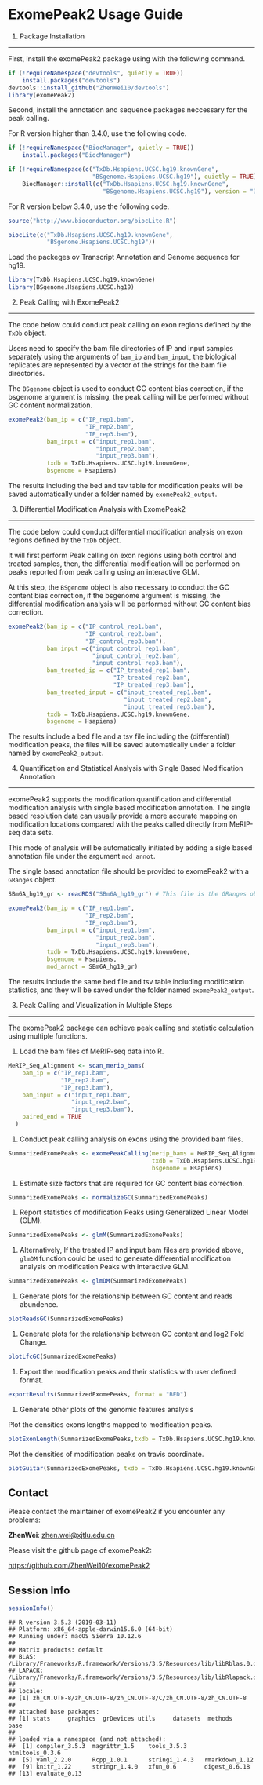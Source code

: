 ExomePeak2 Usage Guide
================

1. Package Installation
-----------------------

First, install the exomePeak2 package using with the following command.

``` r
if (!requireNamespace("devtools", quietly = TRUE))
    install.packages("devtools")
devtools::install_github("ZhenWei10/devtools")
library(exomePeak2)
```

Second, install the annotation and sequence packages neccessary for the peak calling.

For R version higher than 3.4.0, use the following code.

``` r
if (!requireNamespace("BiocManager", quietly = TRUE))
    install.packages("BiocManager")

if (!requireNamespace(c("TxDb.Hsapiens.UCSC.hg19.knownGene",
                        "BSgenome.Hsapiens.UCSC.hg19"), quietly = TRUE))
    BiocManager::install(c("TxDb.Hsapiens.UCSC.hg19.knownGene",
                           "BSgenome.Hsapiens.UCSC.hg19"), version = "3.8")
```

For R version below 3.4.0, use the following code.

``` r
source("http://www.bioconductor.org/biocLite.R")

biocLite(c("TxDb.Hsapiens.UCSC.hg19.knownGene",
           "BSgenome.Hsapiens.UCSC.hg19"))
```

Load the packeges ov Transcript Annotation and Genome sequence for hg19.

``` r
library(TxDb.Hsapiens.UCSC.hg19.knownGene)
library(BSgenome.Hsapiens.UCSC.hg19)
```

2. Peak Calling with ExomePeak2
-------------------------------

The code below could conduct peak calling on exon regions defined by the `TxDb` object.

Users need to specify the bam file directories of IP and input samples separately using the arguments of `bam_ip` and `bam_input`, the biological replicates are represented by a vector of the strings for the bam file directories.

The `BSgenome` object is used to conduct GC content bias correction, if the bsgenome argument is missing, the peak calling will be performed without GC content normalization.

``` r
exomePeak2(bam_ip = c("IP_rep1.bam", 
                      "IP_rep2.bam", 
                      "IP_rep3.bam"), 
           bam_input = c("input_rep1.bam",                 
                         "input_rep2.bam",
                         "input_rep3.bam"),
           txdb = TxDb.Hsapiens.UCSC.hg19.knownGene, 
           bsgenome = Hsapiens)
```

The results including the bed and tsv table for modification peaks will be saved automatically under a folder named by `exomePeak2_output`.

3. Differential Modification Analysis with ExomePeak2
-----------------------------------------------------

The code below could conduct differential modification analysis on exon regions defined by the `TxDb` object.

It will first perform Peak calling on exon regions using both control and treated samples, then, the differential modification will be performed on peaks reported from peak calling using an interactive GLM.

At this step, the `BSgenome` object is also necessary to conduct the GC content bias correction, if the bsgenome argument is missing, the differential modification analysis will be performed without GC content bias correction.

``` r
exomePeak2(bam_ip = c("IP_control_rep1.bam", 
                      "IP_control_rep2.bam", 
                      "IP_control_rep3.bam"), 
           bam_input =c("input_control_rep1.bam", 
                        "input_control_rep2.bam", 
                        "input_control_rep3.bam"),
           bam_treated_ip = c("IP_treated_rep1.bam", 
                              "IP_treated_rep2.bam",
                              "IP_treated_rep3.bam"),
           bam_treated_input = c("input_treated_rep1.bam", 
                                 "input_treated_rep2.bam",
                                 "input_treated_rep3.bam"), 
           txdb = TxDb.Hsapiens.UCSC.hg19.knownGene, 
           bsgenome = Hsapiens)
```

The results include a bed file and a tsv file including the (differential) modification peaks, the files will be saved automatically under a folder named by `exomePeak2_output`.

4. Quantification and Statistical Analysis with Single Based Modification Annotation
------------------------------------------------------------------------------------

exomePeak2 supports the modification quantification and differential modification analysis with single based modification annotation. The single based resolution data can usually provide a more accurate mapping on modification locations compared with the peaks called directly from MeRIP-seq data sets.

This mode of analysis will be automatically initiated by adding a sigle based annotation file under the argument `mod_annot`.

The single based annotation file should be provided to exomePeak2 with a `GRanges` object.

``` r
SBm6A_hg19_gr <- readRDS("SBm6A_hg19_gr") # This file is the GRanges object for the m6A single based resolution sites on hg19

exomePeak2(bam_ip = c("IP_rep1.bam", 
                      "IP_rep2.bam", 
                      "IP_rep3.bam"), 
           bam_input = c("input_rep1.bam",                 
                         "input_rep2.bam",
                         "input_rep3.bam"),
           txdb = TxDb.Hsapiens.UCSC.hg19.knownGene, 
           bsgenome = Hsapiens,
           mod_annot = SBm6A_hg19_gr)
```

The results include the same bed file and tsv table including modification statistics, and they will be saved under the folder named `exomePeak2_output`.

3. Peak Calling and Visualization in Multiple Steps
---------------------------------------------------

The exomePeak2 package can achieve peak calling and statistic calculation using multiple functions.

1.  Load the bam files of MeRIP-seq data into R.

``` r
MeRIP_Seq_Alignment <- scan_merip_bams(
    bam_ip = c("IP_rep1.bam", 
               "IP_rep2.bam", 
               "IP_rep3.bam"), 
    bam_input = c("input_rep1.bam",                 
                  "input_rep2.bam",
                  "input_rep3.bam"),
    paired_end = TRUE
  ) 
```

1.  Conduct peak calling analysis on exons using the provided bam files.

``` r
SummarizedExomePeaks <- exomePeakCalling(merip_bams = MeRIP_Seq_Alignment,
                                         txdb = TxDb.Hsapiens.UCSC.hg19.knownGene,
                                         bsgenome = Hsapiens) 
```

1.  Estimate size factors that are required for GC content bias correction.

``` r
SummarizedExomePeaks <- normalizeGC(SummarizedExomePeaks)
```

1.  Report statistics of modification Peaks using Generalized Linear Model (GLM).

``` r
SummarizedExomePeaks <- glmM(SummarizedExomePeaks) 
```

1.  Alternatively, If the treated IP and input bam files are provided above, `glmDM` function could be used to generate differential modification analysis on modification Peaks with interactive GLM.

``` r
SummarizedExomePeaks <- glmDM(SummarizedExomePeaks)
```

1.  Generate plots for the relationship between GC content and reads abundence.

``` r
plotReadsGC(SummarizedExomePeaks)
```

1.  Generate plots for the relationship between GC content and log2 Fold Change.

``` r
plotLfcGC(SummarizedExomePeaks) 
```

1.  Export the modification peaks and their statistics with user defined format.

``` r
exportResults(SummarizedExomePeaks, format = "BED") 
```

1.  Generate other plots of the genomic features analysis

Plot the densities exons lengths mapped to modification peaks.

``` r
plotExonLength(SummarizedExomePeaks,txdb = TxDb.Hsapiens.UCSC.hg19.knownGene)
```

Plot the densities of modification peaks on travis coordinate.

``` r
plotGuitar(SummarizedExomePeaks, txdb = TxDb.Hsapiens.UCSC.hg19.knownGene)
```

Contact
-------

Please contact the maintainer of exomePeak2 if you encounter any problems:

**ZhenWei**: <zhen.wei@xjtlu.edu.cn>

Please visit the github page of exomePeak2:

<https://github.com/ZhenWei10/exomePeak2>

Session Info
------------

``` r
sessionInfo()
```

    ## R version 3.5.3 (2019-03-11)
    ## Platform: x86_64-apple-darwin15.6.0 (64-bit)
    ## Running under: macOS Sierra 10.12.6
    ## 
    ## Matrix products: default
    ## BLAS: /Library/Frameworks/R.framework/Versions/3.5/Resources/lib/libRblas.0.dylib
    ## LAPACK: /Library/Frameworks/R.framework/Versions/3.5/Resources/lib/libRlapack.dylib
    ## 
    ## locale:
    ## [1] zh_CN.UTF-8/zh_CN.UTF-8/zh_CN.UTF-8/C/zh_CN.UTF-8/zh_CN.UTF-8
    ## 
    ## attached base packages:
    ## [1] stats     graphics  grDevices utils     datasets  methods   base     
    ## 
    ## loaded via a namespace (and not attached):
    ##  [1] compiler_3.5.3  magrittr_1.5    tools_3.5.3     htmltools_0.3.6
    ##  [5] yaml_2.2.0      Rcpp_1.0.1      stringi_1.4.3   rmarkdown_1.12 
    ##  [9] knitr_1.22      stringr_1.4.0   xfun_0.6        digest_0.6.18  
    ## [13] evaluate_0.13
